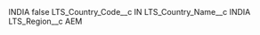 <?xml version="1.0" encoding="UTF-8"?>
<CustomMetadata xmlns="http://soap.sforce.com/2006/04/metadata" xmlns:xsi="http://www.w3.org/2001/XMLSchema-instance" xmlns:xsd="http://www.w3.org/2001/XMLSchema">
    <label>INDIA</label>
    <protected>false</protected>
    <values>
        <field>LTS_Country_Code__c</field>
        <value xsi:type="xsd:string">IN</value>
    </values>
    <values>
        <field>LTS_Country_Name__c</field>
        <value xsi:type="xsd:string">INDIA</value>
    </values>
    <values>
        <field>LTS_Region__c</field>
        <value xsi:type="xsd:string">AEM</value>
    </values>
</CustomMetadata>
